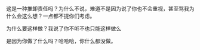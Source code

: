 这是一种推卸责任吗？为什么不说，难道不是因为说了你也不会重视，甚至骂我为什么会这么想？一点都不提你们考虑。

为什么要这样做？我说了你不听不也只能这样做么

是因为你做了什么吗？哈哈哈，你什么都没做。